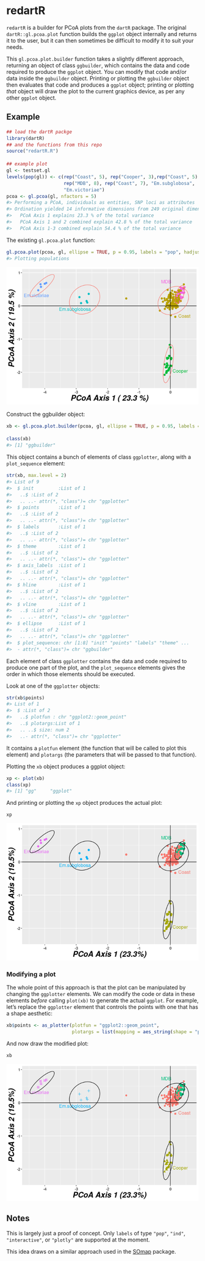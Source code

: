 
<!-- README.md is generated from README.Rmd. Please edit that file -->

# redartR

<!-- badges: start -->

<!-- badges: end -->

`redartR` is a builder for PCoA plots from the `dartR` package. The
original `dartR::gl.pcoa.plot` function builds the `ggplot` object
internally and returns it to the user, but it can then sometimes be
difficult to modify it to suit your needs.

This `gl.pcoa.plot.builder` function takes a slightly different
approach, returning an object of class `ggbuilder`, which contains the
data and code required to produce the `ggplot` object. You can modify
that code and/or data inside the `ggbuilder` object. Printing or
plotting the `ggbuilder` object then evaluates that code and produces a
`ggplot` object; printing or plotting *that* object will draw the plot
to the current graphics device, as per any other `ggplot` object.

## Example

``` r
## load the dartR packge
library(dartR)
## and the functions from this repo
source("redartR.R")

## example plot
gl <- testset.gl
levels(pop(gl)) <- c(rep("Coast", 5), rep("Cooper", 3),rep("Coast", 5),
                     rep("MDB", 8), rep("Coast", 7), "Em.subglobosa",
                     "Em.victoriae")
pcoa <- gl.pcoa(gl, nfactors = 5)
#> Performing a PCoA, individuals as entities, SNP loci as attributes
#> Ordination yielded 14 informative dimensions from 249 original dimensions
#>   PCoA Axis 1 explains 23.3 % of the total variance
#>   PCoA Axis 1 and 2 combined explain 42.8 % of the total variance
#>   PCoA Axis 1-3 combined explain 54.4 % of the total variance
```

The existing `gl.pcoa.plot` function:

``` r
gl.pcoa.plot(pcoa, gl, ellipse = TRUE, p = 0.95, labels = "pop", hadjust = 1.5, vadjust = 1)
#> Plotting populations
```

![](README_files/figure-gfm/unnamed-chunk-2-1.png)<!-- -->

Construct the ggbuilder object:

``` r
xb <- gl.pcoa.plot.builder(pcoa, gl, ellipse = TRUE, p = 0.95, labels = "pop", hadjust = 1.5, vadjust = 1)

class(xb)
#> [1] "ggbuilder"
```

This object contains a bunch of elements of class `ggplotter`, along
with a `plot_sequence` element:

``` r
str(xb, max.level = 2)
#> List of 9
#>  $ init         :List of 1
#>   ..$ :List of 2
#>   .. ..- attr(*, "class")= chr "ggplotter"
#>  $ points       :List of 1
#>   ..$ :List of 2
#>   .. ..- attr(*, "class")= chr "ggplotter"
#>  $ labels       :List of 1
#>   ..$ :List of 2
#>   .. ..- attr(*, "class")= chr "ggplotter"
#>  $ theme        :List of 1
#>   ..$ :List of 2
#>   .. ..- attr(*, "class")= chr "ggplotter"
#>  $ axis_labels  :List of 1
#>   ..$ :List of 2
#>   .. ..- attr(*, "class")= chr "ggplotter"
#>  $ hline        :List of 1
#>   ..$ :List of 2
#>   .. ..- attr(*, "class")= chr "ggplotter"
#>  $ vline        :List of 1
#>   ..$ :List of 2
#>   .. ..- attr(*, "class")= chr "ggplotter"
#>  $ ellipse      :List of 1
#>   ..$ :List of 2
#>   .. ..- attr(*, "class")= chr "ggplotter"
#>  $ plot_sequence: chr [1:8] "init" "points" "labels" "theme" ...
#>  - attr(*, "class")= chr "ggbuilder"
```

Each element of class `ggplotter` contains the data and code required to
produce one part of the plot, and the `plot_sequence` elements gives the
order in which those elements should be executed.

Look at one of the `ggplotter` objects:

``` r
str(xb$points)
#> List of 1
#>  $ :List of 2
#>   ..$ plotfun : chr "ggplot2::geom_point"
#>   ..$ plotargs:List of 1
#>   .. ..$ size: num 2
#>   ..- attr(*, "class")= chr "ggplotter"
```

It contains a `plotfun` element (the function that will be called to
plot this element) and `plotargs` (the parameters that will be passed to
that function).

Plotting the `xb` object produces a ggplot object:

``` r
xp <- plot(xb)
class(xp)
#> [1] "gg"     "ggplot"
```

And printing or plotting the `xp` object produces the actual plot:

``` r
xp
```

![](README_files/figure-gfm/unnamed-chunk-7-1.png)<!-- -->

### Modifying a plot

The whole point of this approach is that the plot can be manipulated by
changing the `ggplotter` elements. We can modify the code or data in
these elements *before* calling `plot(xb)` to generate the actual
`ggplot`. For example, let’s replace the `ggplotter` element that
controls the points with one that has a shape aesthetic:

``` r
xb$points <- as_plotter(plotfun = "ggplot2::geom_point",
                        plotargs = list(mapping = aes_string(shape = "pop"), size = 2))
```

And now draw the modified plot:

``` r
xb
```

![](README_files/figure-gfm/unnamed-chunk-9-1.png)<!-- -->

## Notes

This is largely just a proof of concept. Only `labels` of type `"pop"`,
`"ind"`, `"interactive"`, or `"plotly"` are supported at the moment.

This idea draws on a similar approach used in the
[SOmap](https://github.com/AustralianAntarcticDivision/SOmap/) package.
